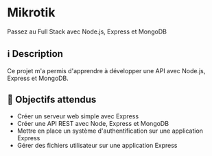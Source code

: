 # Mikrotik
Passez au Full Stack avec Node.js, Express et MongoDB

## :information_source: Description
Ce projet m'a permis d'apprendre à développer une API avec Node.js, Express et MongoDB. 

## :dart: Objectifs attendus
- Créer un serveur web simple avec Express
- Créer une API REST avec Node, Express et MongoDB
- Mettre en place un système d'authentification sur une application Express
- Gérer des fichiers utilisateur sur une application Express